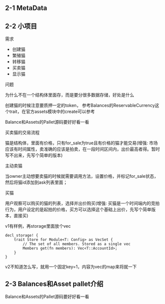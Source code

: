 ## 2-1 MetaData

## 2-2 小项目

需求

- 创建猫
- 繁殖猫
- 转移猫
- 买卖猫
- 显示猫

问题

为什么不在一个结构体里面存，而是要分很多数据存储，好处是什么


创建猫的时候注意要质押一定的token， 参考Balances的ReservableCurrency这个trait，在官方assets模块中的create可以参考

Balance和Assets的Pallet源码要好好看一看


买卖猫的交易流程

猫是结构体，里面有价格，只有for_sale为true且有价格的猫才能交易(增强: 市场应该有时间属性，卖准确的应该是拍卖，在一段时间区间内，出价最高者得。暂时写不出来，先写个简单的版本)

主动卖猫

当owner主动想要卖猫的时候就需要调用方法，设置价格，并标记for_sale状态，然后将猫id添加到ask列表里面；



买猫

用户观察可以购买的猫的列表，选择并出价购买(增强: 买猫是一个时间端内的竞拍行为，用户设定的是起拍的价格，买方可以选择这个基础上出价，先写个简单版本，直接买)



v1有样例，再storage里面放个vec

```
decl_storage! {
	trait Store for Module<T: Config> as VecSet {
		// The set of all members. Stored as a single vec
		Members get(fn members): Vec<T::AccountId>;
	}
}
```

v2不知道怎么写，就用一个固定key=1，内容为vec的map来将就一下

## 2-3 Balances和Asset pallet介绍

Balance和Assets的Pallet源码要好好看一看